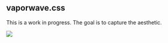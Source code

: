 ## vaporwave.css

This is a work in progress. The goal is to capture the aesthetic.

![](http://i.imgur.com/UuqU3AA.jpg)